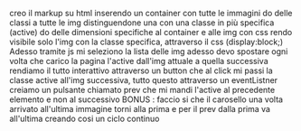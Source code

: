 creo il markup su html inserendo un container con tutte le immagini
do delle classi a tutte le img distinguendone una con una classe in più specifica (active)
do delle dimensioni specifiche al container e alle img con css
rendo visibile solo l'img con la classe specifica, attraverso il css (display:block;)
Adesso tramite js mi seleziono la lista delle img 
adesso devo spostare ogni volta che carico la pagina l'active dall'img attuale a quella successiva 
rendiamo il tutto interattivo attraverso un button che al click mi passi la classe active all'img successiva, tutto questo attraverso un eventListner
creiamo un pulsante chiamato prev che mi mandi l'active al precedente elemento e non al successivo
BONUS : faccio si che il carosello una volta arrivato all'ultima immagine torni alla prima e per il prev dalla prima va all'ultima creando cosi un ciclo continuo